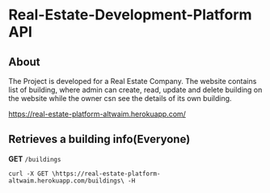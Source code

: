 # Real-Estate-Development-Platform API

## About 

The Project is developed for a Real Estate Company. The website contains list of building, where admin can create, read, update and delete building on the website while the owner csn see the details of its own building.

https://real-estate-platform-altwaim.herokuapp.com/

## Retrieves a building info(Everyone)
**GET** `/buildings`

``` 
curl -X GET \https://real-estate-platform-altwaim.herokuapp.com/buildings\ -H
```